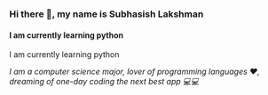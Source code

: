 ### Hi there 👋, my name is Subhasish Lakshman
#### I am currently learning python

I am currently learning python

<i> I am a computer science major, lover of programming languages ❤️, 
dreaming of one-day coding the next best app 💻💻 </i>
